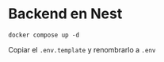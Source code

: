 # Backend en Nest

```
docker compose up -d
```

Copiar el ```.env.template``` y renombrarlo a ```.env```


